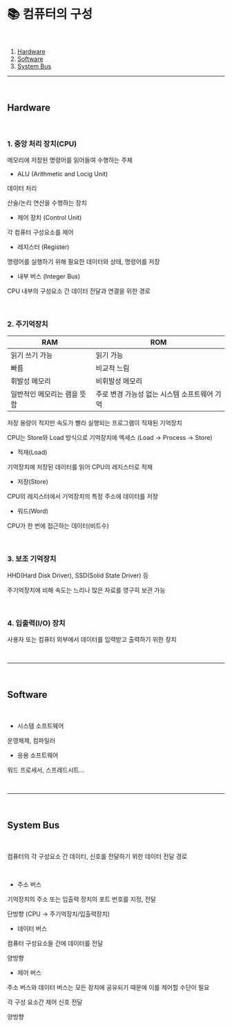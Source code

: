 # 📚 컴퓨터의 구성

<br>

1. [Hardware](#hardware)
2. [Software](#software)
3. [System Bus](#system-bus)

---

<br>

## Hardware

<br>

### 1. 중앙 처리 장치(CPU)

메모리에 저장된 명령어를 읽어들여 수행하는 주체

- ALU (Arithmetic and Locig Unit)

데이터 처리

산술/논리 연산을 수행하는 장치

- 제어 장치 (Control Unit)

각 컴퓨터 구성요소를 제어

- 레지스터 (Register)

명령어를 실행하기 위해 필요한 데이터와 상태, 명령어를 저장

- 내부 버스 (Integer Bus)

CPU 내부의 구성요소 간 데이터 전달과 연결을 위한 경로

<br>

### 2. 주기억장치

| RAM                         | ROM                                          |
| --------------------------- | -------------------------------------------- |
| 읽기 쓰기 가능              | 읽기 가능                                    |
| 빠름                        | 비교적 느림                                  |
| 휘발성 메모리               | 비휘발성 메모리                              |
| 일반적인 메모리는 램을 뜻함 | 주로 변경 가능성 없는 시스템 소프트웨어 기억 |

저장 용량이 적지만 속도가 빨라 실행되는 프로그램이 적재된 기억장치

CPU는 Store와 Load 방식으로 기억장치에 엑세스 (Load -> Process -> Store)

- 적재(Load)

기억장치에 저장된 데이터를 읽어 CPU의 레지스터로 적재

- 저장(Store)

CPU의 레지스터에서 기억장치의 특정 주소에 데이터를 저장

- 워드(Word)

CPU가 한 번에 접근하는 데이터(비트수)

<br>

### 3. 보조 기억장치

HHD(Hard Disk Driver), SSD(Solid State Driver) 등

주기억장치에 비해 속도는 느리나 많은 자료를 영구히 보관 가능

<br>

### 4. 입출력(I/O) 장치

사용자 또는 컴퓨터 외부에서 데이터를 입력받고 출력하기 위한 장치

<br>

---

<br>

## Software

<br>

- 시스템 소프트웨어

운영체제, 컴파일러

- 응용 소프트웨어

워드 프로세서, 스프레드시트...

<br>

---

<br>

## System Bus

<br>

컴퓨터의 각 구성요소 간 데이터, 신호를 전달하기 위한 데이터 전달 경로

<br>

- 주소 버스

기억장치의 주소 또는 입출력 장치의 포트 번호를 지정, 전달

단방향 (CPU -> 주기억장치/입출력장치)

- 데이터 버스

컴퓨터 구성요소들 간에 데이터를 전달

양방향

- 제어 버스

주소 버스와 데이터 버스는 모든 장치에 공유되기 때문에 이를 제어할 수단이 필요

각 구성 요소간 제어 신호 전달

양방향

<br>
